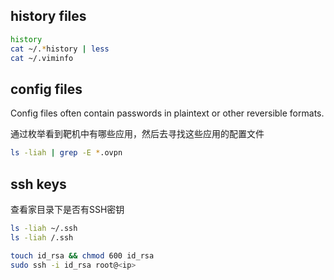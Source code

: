 ## history files

```bash
history
cat ~/.*history | less 
cat ~/.viminfo
```

## config files

Config files often contain passwords in plaintext or other reversible formats.

通过枚举看到靶机中有哪些应用，然后去寻找这些应用的配置文件

```bash
ls -liah | grep -E *.ovpn
```

## ssh keys

查看家目录下是否有SSH密钥

```bash
ls -liah ~/.ssh
ls -liah /.ssh
```

```bash
touch id_rsa && chmod 600 id_rsa
sudo ssh -i id_rsa root@<ip>
```